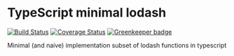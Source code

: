 # TypeScript minimal lodash

[![Build Status](https://travis-ci.org/arusanov/typedash.svg?branch=master)](https://travis-ci.org/arusanov/typedash)
[![Coverage Status](https://coveralls.io/repos/github/arusanov/typedash/badge.svg?branch=master)](https://coveralls.io/github/arusanov/typedash?branch=master)
[![Greenkeeper badge](https://badges.greenkeeper.io/arusanov/typedash.svg)](https://greenkeeper.io/)

Minimal (and naive) implementation subset of lodash functions in typescript
